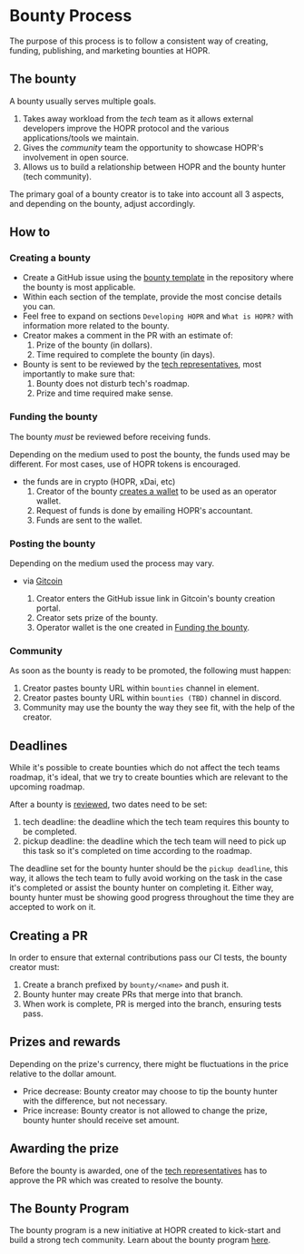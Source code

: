 # Bounty Process

The purpose of this process is to follow a consistent way of creating, funding, publishing, and marketing bounties at HOPR.

## The bounty

A bounty usually serves multiple goals.

1. Takes away workload from the _tech_ team as it allows external developers improve the HOPR protocol and the various applications/tools we maintain.
2. Gives the _community_ team the opportunity to showcase HOPR's involvement in open source.
3. Allows us to build a relationship between HOPR and the bounty hunter (tech community).

The primary goal of a bounty creator is to take into account all 3 aspects, and depending on the bounty, adjust accordingly.

## How to

### Creating a bounty

- Create a GitHub issue using the [bounty template](../.github/ISSUE_TEMPLATE/bounty.md) in the repository where the bounty is most applicable.
- Within each section of the template, provide the most concise details you can.
- Feel free to expand on sections `Developing HOPR` and `What is HOPR?` with information more related to the bounty.
- Creator makes a comment in the PR with an estimate of:
  1. Prize of the bounty (in dollars).
  2. Time required to complete the bounty (in days).
- Bounty is sent to be reviewed by the [tech representatives](./development#tech-representantives), most importantly to make sure that:
  1. Bounty does not disturb tech's roadmap.
  2. Prize and time required make sense.

### Funding the bounty

The bounty _must_ be reviewed before receiving funds.

Depending on the medium used to post the bounty, the funds used may be different.
For most cases, use of HOPR tokens is encouraged.

- the funds are in crypto (HOPR, xDai, etc)
  1. Creator of the bounty [creates a wallet](./wallets.md) to be used as an operator wallet.
  2. Request of funds is done by emailing HOPR's accountant.
  3. Funds are sent to the wallet.

### Posting the bounty

Depending on the medium used the process may vary.

- via [Gitcoin](https://gitcoin.co/)

  1. Creator enters the GitHub issue link in Gitcoin's bounty creation portal.
  2. Creator sets prize of the bounty.
  3. Operator wallet is the one created in [Funding the bounty](#funding-the-bounty).

### Community

As soon as the bounty is ready to be promoted, the following must happen:

1. Creator pastes bounty URL within `bounties` channel in element.
2. Creator pastes bounty URL within `bounties (TBD)` channel in discord.
3. Community may use the bounty the way they see fit, with the help of the creator.

## Deadlines

While it's possible to create bounties which do not affect the tech teams roadmap, it's ideal, that we try to create bounties which are relevant to the upcoming roadmap.

After a bounty is [reviewed](#creating-a-bounty), two dates need to be set:

1. tech deadline: the deadline which the tech team requires this bounty to be completed.
2. pickup deadline: the deadline which the tech team will need to pick up this task so it's completed on time according to the roadmap.

The deadline set for the bounty hunter should be the `pickup deadline`, this way, it allows the tech team to fully avoid working on the task in the case it's completed or assist the bounty hunter on completing it. Either way, bounty hunter must be showing good progress throughout the time they are accepted to work on it.

## Creating a PR

In order to ensure that external contributions pass our CI tests, the bounty creator must:

1. Create a branch prefixed by `bounty/<name>` and push it.
2. Bounty hunter may create PRs that merge into that branch.
3. When work is complete, PR is merged into the branch, ensuring tests pass.

## Prizes and rewards

Depending on the prize's currency, there might be fluctuations in the price relative to the dollar amount.

- Price decrease: Bounty creator may choose to tip the bounty hunter with the difference, but not necessary.
- Price increase: Bounty creator is not allowed to change the prize, bounty hunter should receive set amount.

## Awarding the prize

Before the bounty is awarded, one of the [tech representatives](./development#tech-representantives) has to approve the PR which was created to resolve the bounty.

## The Bounty Program

The bounty program is a new initiative at HOPR created to kick-start and build a strong tech community.
Learn about the bounty program [here](https://github.com/hoprnet/hoprnet/issues/3285).
